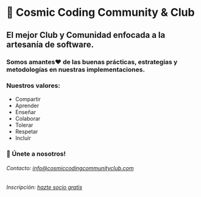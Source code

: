 # 🚀 Cosmic Coding Community & Club

## El mejor Club y Comunidad enfocada a la artesanía de software.

### Somos amantes❤️ de las buenas prácticas, estrategias y metodologías en nuestras implementaciones.


### Nuestros valores:
- Compartir
- Aprender
- Enseñar
- Colaborar
- Tolerar
- Respetar
- Incluir


### 👥 Únete a nosotros!

###### Contacto: info@cosmiccodingcommunityclub.com
###### Inscripción: [hazte socio gratis](https://mailchi.mp/091628f27041/hazte-socio-gratis)


